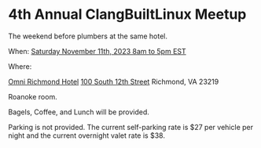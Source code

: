 # 4th Annual ClangBuiltLinux Meetup

The weekend before plumbers at the same hotel.

When:
[Saturday November 11th, 2023 8am to 5pm EST](https://calendar.google.com/calendar/event?action=TEMPLATE&tmeid=N2xoN2F1YWNlZHU0Y2p0cjRjY3U2ajZpamcgbmRlc2F1bG5pZXJzQGdvb2dsZS5jb20&tmsrc=ndesaulniers%40google.com)

Where:

[Omni Richmond Hotel](https://www.omnihotels.com/hotels/richmond)
[100 South 12th Street](https://goo.gl/maps/p1twcXpJyU7QW5DG7)
Richmond, VA 23219

Roanoke room.

Bagels, Coffee, and Lunch will be provided.

Parking is not provided. The current self-parking rate is $27 per vehicle per
night and the current overnight valet rate is $38.
